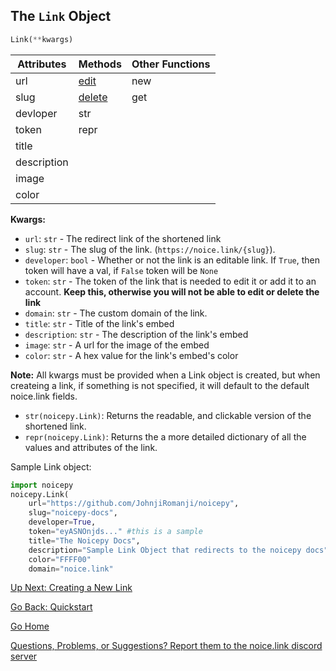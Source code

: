 ## The `Link` Object

```py
Link(**kwargs)
```

| Attributes | Methods | Other Functions |
|------------|---------|-----------------|
| url        |[edit](https://johnjiromanji.github.io/noicepy/edit)    | new             |
| slug       |[delete](https://johnjiromanji.github.io/noicepy/delete)  | get             |
| devloper   |str      |                 |
| token      |repr     |                 |
| title      |         |                 |
| description|         |                 |
| image      |         |                 |
| color      |         |                 |


**Kwargs:**
* `url`: `str` - The redirect link of the shortened link
* `slug`: `str` - The slug of the link. (`https://noice.link/{slug}`). 
* `developer`: `bool` - Whether or not the link is an editable link. If `True`, then token will have a val, if `False` token will be `None`
* `token`: `str` - The token of the link that is needed to edit it or add it to an account. __Keep this, otherwise you will not be able to edit or delete the link__
* `domain`: `str` - The custom domain of the link. 
* `title`: `str` - Title of the link's embed
* `description`: `str` - The description of the link's embed
* `image`: `str` - A url for the image of the embed
* `color`: `str` - A hex value for the link's embed's color

**Note:** All kwargs must be provided when a Link object is created, but when createing a link, if something is not specified, it will default to the default noice.link fields. 

* `str(noicepy.Link)`: Returns the readable, and clickable version of the shortened link. 
* `repr(noicepy.Link)`: Returns the a more detailed dictionary of all the values and attributes of the link. 

Sample Link object: 
```py
import noicepy
noicepy.Link(
    url="https://github.com/JohnjiRomanji/noicepy", 
    slug="noicepy-docs", 
    developer=True, 
    token="eyASNOnjds..." #this is a sample
    title="The Noicepy Docs", 
    description="Sample Link Object that redirects to the noicepy docs",
    color="FFFF00"
    domain="noice.link"
```

[Up Next: Creating a New Link](https://johnjiromanji.github.io/noicepy/create)

[Go Back: Quickstart](https://johnjiromanji.github.io/noicepy/quickstart)

[Go Home](https://johnjiromanji.github.io/noicepy)

[Questions, Problems, or Suggestions? Report them to the noice.link discord server](https://discord.com/invite/879kJMUgGP)
